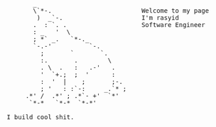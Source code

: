 <pre>
       _
       \`*-.                        Welcome to my page
        )  _`-.                     I'm rasyid
       .  : `. .                    Software Engineer
       : _   '  \                   
       ; *` _.   `*-._
       `-.-'          `-.
         ;       `       `.
         :.       .        \
         . \  .   :   .-'   .
         '  `+.;  ;  '      :
         :  '  |    ;       ;-.
         ; '   : :`-:     _.`* ;
     .*' /  .*' ; .*`- +'  `*'
      `*-*   `*-*  `*-*'

I build cool shit.
</pre>
